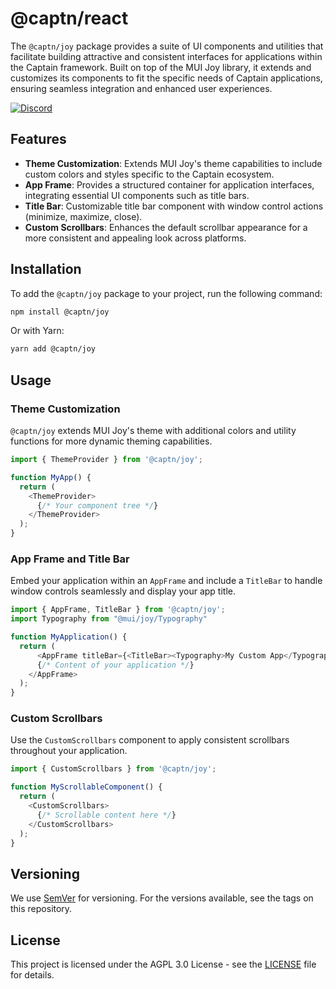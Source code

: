 # @captn/react

The `@captn/joy` package provides a suite of UI components and utilities that facilitate building attractive and consistent interfaces for applications within the Captain framework. Built on top of the MUI Joy library, it extends and customizes its components to fit the specific needs of Captain applications, ensuring seamless integration and enhanced user experiences.

[![Discord](https://img.shields.io/discord/1091306623819059300?color=7289da&label=Discord&logo=discord&logoColor=fff&style=for-the-badge)](https://discord.com/invite/m3TBB9XEkb)

## Features

- **Theme Customization**: Extends MUI Joy's theme capabilities to include custom colors and styles specific to the Captain ecosystem.
- **App Frame**: Provides a structured container for application interfaces, integrating essential UI components such as title bars.
- **Title Bar**: Customizable title bar component with window control actions (minimize, maximize, close).
- **Custom Scrollbars**: Enhances the default scrollbar appearance for a more consistent and appealing look across platforms.

## Installation

To add the `@captn/joy` package to your project, run the following command:

```bash
npm install @captn/joy
```

Or with Yarn:

```bash
yarn add @captn/joy
```

## Usage

### Theme Customization

`@captn/joy` extends MUI Joy's theme with additional colors and utility functions for more dynamic theming capabilities.

```javascript
import { ThemeProvider } from '@captn/joy';

function MyApp() {
  return (
    <ThemeProvider>
      {/* Your component tree */}
    </ThemeProvider>
  );
}
```

### App Frame and Title Bar

Embed your application within an `AppFrame` and include a `TitleBar` to handle window controls seamlessly and display your app title.

```javascript
import { AppFrame, TitleBar } from '@captn/joy';
import Typography from "@mui/joy/Typography"

function MyApplication() {
  return (
      <AppFrame titleBar={<TitleBar><Typography>My Custom App</Typography></TitleBar>}>
      {/* Content of your application */}
    </AppFrame>
  );
}
```

### Custom Scrollbars

Use the `CustomScrollbars` component to apply consistent scrollbars throughout your application.

```javascript
import { CustomScrollbars } from '@captn/joy';

function MyScrollableComponent() {
  return (
    <CustomScrollbars>
      {/* Scrollable content here */}
    </CustomScrollbars>
  );
}
```


## Versioning

We use [SemVer](http://semver.org/) for versioning. For the versions available, see the tags on this repository.

## License

This project is licensed under the AGPL 3.0 License - see the [LICENSE](LICENSE) file for details.
